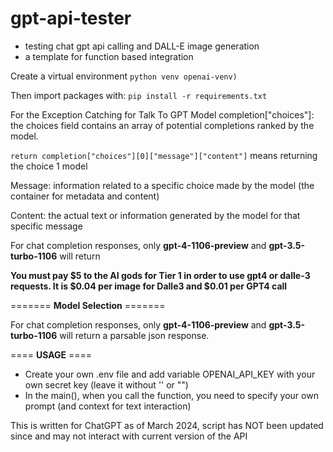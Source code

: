 # gpt-api-tester

- testing chat gpt api calling and DALL-E image generation
- a template for function based integration


Create a virtual environment 
```python venv openai-venv)```
 
Then import packages with:
```pip install -r requirements.txt```


For the Exception Catching for Talk To GPT Model
completion["choices"]: the choices field contains an array of potential completions ranked by the model.

```return completion["choices"][0]["message"]["content"]```  means returning the choice 1 model

Message: information related to a specific choice made by the model (the container for metadata and content) 

Content: the actual text or information generated by the model for that specific message

For chat completion responses, only **gpt-4-1106-preview** and **gpt-3.5-turbo-1106** will return 

**You must pay $5 to the AI gods for Tier 1 in order to use gpt4 or dalle-3 requests.
It is $0.04 per image for Dalle3 and $0.01 per GPT4 call**

======= **Model Selection** =======

For chat completion responses, only **gpt-4-1106-preview** and **gpt-3.5-turbo-1106** will return a parsable json response.

==== **USAGE** ====
- Create your own .env file and add variable OPENAI_API_KEY with your own secret key (leave it without '' or "")
- In the main(), when you call the function, you need to specify your own prompt (and context for text interaction)



This is written for ChatGPT as of March 2024, script has NOT been updated since and may not interact with current version of the API

